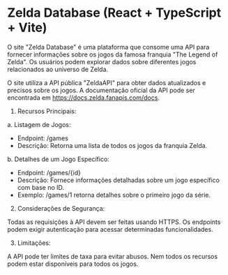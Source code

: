 # Zelda Database (React + TypeScript + Vite)

O site "Zelda Database" é uma plataforma que consome uma API para fornecer informações sobre os jogos da famosa franquia "The Legend of Zelda". Os usuários podem explorar dados sobre diferentes jogos relacionados ao universo de Zelda.

O site utiliza a API pública "ZeldaAPI" para obter dados atualizados e precisos sobre os jogos. A documentação oficial da API pode ser encontrada em https://docs.zelda.fanapis.com/docs.

1. Recursos Principais:

a. Listagem de Jogos:
- Endpoint: /games
- Descrição: Retorna uma lista de todos os jogos da franquia Zelda.

b. Detalhes de um Jogo Específico:
- Endpoint: /games/{id}
- Descrição: Fornece informações detalhadas sobre um jogo específico com base no ID.
- Exemplo: /games/1 retorna detalhes sobre o primeiro jogo da série.

2. Considerações de Segurança:

Todas as requisições à API devem ser feitas usando HTTPS.
Os endpoints podem exigir autenticação para acessar determinadas funcionalidades.

3. Limitações:

A API pode ter limites de taxa para evitar abusos.
Nem todos os recursos podem estar disponíveis para todos os jogos.

